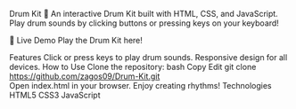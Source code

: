 Drum Kit 🎵
An interactive Drum Kit built with HTML, CSS, and JavaScript. Play drum sounds by clicking buttons or pressing keys on your keyboard!

🚀 Live Demo
Play the Drum Kit here!

Features
Click or press keys to play drum sounds.
Responsive design for all devices.
How to Use
Clone the repository:
bash
Copy
Edit
git clone https://github.com/zagos09/Drum-Kit.git  
Open index.html in your browser.
Enjoy creating rhythms!
Technologies
HTML5
CSS3
JavaScript
